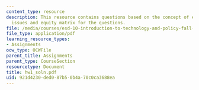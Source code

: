 ```yaml
---
content_type: resource
description: This resource contains questions based on the concept of equity and efficiency
  issues and equity matrix for the questions.
file: /media/courses/esd-10-introduction-to-technology-and-policy-fall-2006/921d4230ded087b50b4a70c0ca3688ea_hw1_soln.pdf
file_type: application/pdf
learning_resource_types:
- Assignments
ocw_type: OCWFile
parent_title: Assignments
parent_type: CourseSection
resourcetype: Document
title: hw1_soln.pdf
uid: 921d4230-ded0-87b5-0b4a-70c0ca3688ea
---
```

